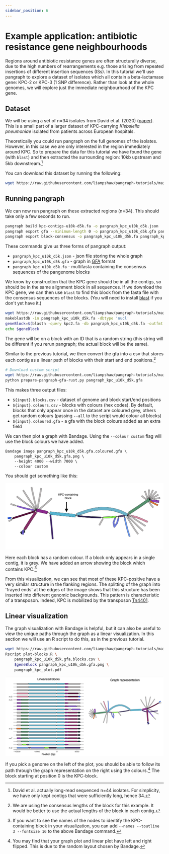 ```yaml
---
sidebar_position: 6
---
```


# Example application: antibiotic resistance gene neighbourhoods

Regions around antibiotic resistance genes are often structurally diverse, due to the high numbers of rearrangements e.g. those arising from repeated insertions of different insertion sequences (ISs). In this tutorial we'll use pangraph to explore a dataset of isolates which all contain a beta-lactamase gene: KPC-2 or KPC-3 (1 SNP difference). Rather than look at the whole genomes, we will explore just the immediate neighbourhood of the KPC gene.

## Dataset

We will be using a set of n=34 isolates from David et al. (2020) ([paper](https://pubmed.ncbi.nlm.nih.gov/32968015/)). This is a small part of a larger dataset of KPC-carrying _Klebsiella pneumoniae_ isolated from patients across European hospitals.

Theoretically you could run pangraph on the full genomes of the isolates. However, in this case we are only interested in the region immediately around KPC. So to prepare the data for this tutorial we have found the gene (with `blast`) and then extracted the surrounding region: 10kb upstream and 5kb downstream.[^1]

[^1]: David et al. actually long-read sequenced n=44 isolates. For simplicity, we have only kept contigs that were sufficiently long, hence 34.

You can download this dataset by running the following:

```bash
wget https://raw.githubusercontent.com/liampshaw/pangraph-tutorials/main/data/kpc/kpc-contigs-u10k-d5k.fa
```

## Running pangraph

We can now run pangraph on these extracted regions (n=34). This should take only a few seconds to run.

```bash
pangraph build kpc-contigs-u10k-d5k.fa -o pangraph_kpc_u10k_d5k.json
pangraph export gfa --minimum-length 0 -o pangraph_kpc_u10k_d5k.gfa pangraph_kpc_u10k_d5k.json 
pangraph export block-consensus -o pangraph_kpc_u10k_d5k.fa pangraph_kpc_u10k_d5k.json 

```

These commands give us three forms of pangraph output:

* `pangraph_kpc_u10k_d5k.json` - json file storing the whole graph
* `pangraph_kpc_u10k_d5k.gfa` - graph in [GFA](http://gfa-spec.github.io/GFA-spec/GFA1.html) format
* `pangraph_kpc_u10k_d5k.fa` - multifasta containing the consensus sequences of the pangenome blocks

We know by construction that the KPC gene should be in all the contigs, so should be in the same alignment block in all sequences. If we download the KPC gene, we can then use `blast` to find this block from the fasta file with the consensus sequences of the blocks. (You will need to install [blast](https://blast.ncbi.nlm.nih.gov/doc/blast-help/downloadblastdata.html) if you don't yet have it.)

```bash
wget https://raw.githubusercontent.com/liampshaw/pangraph-tutorials/main/data/kpc/kpc2.fa
makeblastdb -in pangraph_kpc_u10k_d5k.fa -dbtype 'nucl'
geneBlock=$(blastn -query kpc2.fa -db pangraph_kpc_u10k_d5k.fa -outfmt 6 | cut -f 2)
echo $geneBlock
```

The gene will be on a block with an ID that is a random string (this string will be different if you rerun pangraph; the actual block will be the same).

Similar to the previous tutorial, we then convert the gfa into a csv that stores each contig as a linear path of blocks with their start and end positions.[^2]

[^2]: We are using the consensus lengths of the block for this example. It would be better to use the actual lengths of the block in each contig.

```bash
# Download custom script
wget https://raw.githubusercontent.com/liampshaw/pangraph-tutorials/main/scripts/prepare-pangraph-gfa-rust.py
python prepare-pangraph-gfa-rust.py pangraph_kpc_u10k_d5k.gfa
```

This makes three output files:

* `${input}.blocks.csv` - dataset of genome and block start/end positions
* `${input}.colours.csv` - blocks with colours (hex codes). By default, blocks that only appear once in the dataset are coloured grey, others get random colours (passing `--all` to the script would colour all blocks)
* `${input}.coloured.gfa` - a gfa with the block colours added as an extra field

We can then plot a graph with Bandage. Using the `--colour custom` flag will use the block colours we have added.

```
Bandage image pangraph_kpc_u10k_d5k.gfa.coloured.gfa \
	pangraph_kpc_u10k_d5k.gfa.png \
	--height 4000 --width 7000 \
	--colour custom
```

You should get something like this:

![img](../assets/kpc_graph.png)

Here each block has a random colour. If a block only appears in a single contig, it is grey. We have added an arrow showing the block which contains KPC.[^3]

[^3]: If you want to see the names of the nodes to identify the KPC-containing block in your visualization, you can add `--names --toutline 3 --fontsize 16` to the above Bandage command.

From this visualization, we can see that most of these KPC-positive have a very similar structure in the flanking regions. The splitting of the graph into 'frayed ends' at the edges of the image shows that this structure has been inserted into different genomic backgrounds. This pattern is characteristic of a transposon. Indeed, KPC is mobilized by the transposon [Tn4401](https://pubmed.ncbi.nlm.nih.gov/21844325/).

## Linear visualization

The graph visualization with Bandage is helpful, but it can also be useful to view the unique paths through the graph as a linear visualization. In this section we will use an R script to do this, as in the previous tutorial.  

```bash
wget https://raw.githubusercontent.com/liampshaw/pangraph-tutorials/main/scripts/plot-blocks.R
Rscript plot-blocks.R \
	pangraph_kpc_u10k_d5k.gfa.blocks.csv \
	$geneBlock pangraph_kpc_u10k_d5k.gfa.png \
	pangraph_kpc_plot.pdf
```

![img](../assets/linear_and_graph_kpc.png)

If you pick a genome on the left of the plot, you should be able to follow its path through the graph representation on the right using the colours.[^4] The block starting at position 0 is the KPC-block.

[^4]: You may find that your graph plot and linear plot have left and right flipped. This is due to the random layout chosen by Bandage.
